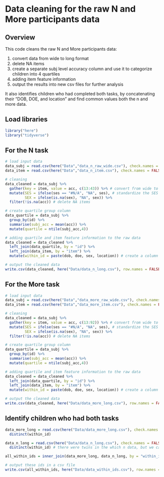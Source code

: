 Data cleaning for the raw N and More participants data
================

## Overview

This code cleans the raw N and More participants data:

1.  convert data from wide to long format
2.  delete NA items
3.  create a separate subj level accuracy column and use it to
    categorize children into 4 quartiles
4.  adding item feature information
5.  output the results into new csv files for further analysis

It also identifies children who had completed both tasks, by
concatenating their “DOB, DOE, and location” and find common values both
the n and more data.

## Load libraries

``` r
library("here")
library("tidyverse")
```

## For the N task

``` r
# load input data
data_subj = read.csv(here("Data","data_n_raw_wide.csv"), check.names = FALSE) 
data_item = read.csv(here("Data","data_n_item.csv"), check.names = FALSE)

# cleaning
data_cleaned = data_subj %>%
  gather(key = item, value = acc, c(13:43)) %>% # convert from wide to long format
  mutate(SES = ifelse(ses == "#N/A", "NA", ses), # standardize the SES values
         SEX = ifelse(is.na(sex), "NA", sex)) %>% 
  filter(!is.na(acc)) # delete NA items

# create quartile group column
data_quartile = data_subj %>%
  group_by(id) %>%
  summarise(subj_acc = mean(acc)) %>%
  mutate(quartile = ntile(subj_acc,4))

# adding quartile and item feature information to the raw data
data_cleaned = data_cleaned %>%
  left_join(data_quartile, by = "id") %>%
  left_join(data_item, by = "item") %>%
  mutate(within_id = paste(dob, doe, sex, location)) # create a column for within subject id

# output the cleaned data
write.csv(data_cleaned, here("Data/data_n_long.csv"), row.names = FALSE)
```

## For the More task

``` r
# load input data
data_subj = read.csv(here("Data","data_more_raw_wide.csv"), check.names = FALSE) 
data_item = read.csv(here("Data","data_more_item.csv"), check.names = FALSE)

# cleaning
data_cleaned = data_subj %>%
  gather(key = item, value = acc, c(13:92)) %>% # convert from wide to long format
  mutate(SES = ifelse(ses == "#N/A", "NA", ses), # standardize the SES values
         SEX = ifelse(is.na(sex), "NA", sex)) %>% 
  filter(!is.na(acc)) # delete NA items

# create quartile group column
data_quartile = data_subj %>%
  group_by(id) %>%
  summarise(subj_acc = mean(acc)) %>%
  mutate(quartile = ntile(subj_acc,4))

# adding quartile and item feature information to the raw data
data_cleaned = data_cleaned %>%
  left_join(data_quartile, by = "id") %>%
  left_join(data_item, by = "item") %>%
  mutate(within_id = paste(dob, doe, sex, location)) # create a column for within subject id

# output the cleaned data
write.csv(data_cleaned, here("Data/data_more_long.csv"), row.names = FALSE)
```

## Identify children who had both tasks

``` r
data_more_long = read.csv(here("Data/data_more_long.csv"), check.names = FALSE) %>%
  distinct(within_id)

data_n_long = read.csv(here("Data/data_n_long.csv"), check.names = FALSE) %>%
  distinct(within_id) # there were twins in the which n data, but we can not decide which more task goes with which twin, so delete all 5 sets of twins. 

all_within_ids = inner_join(data_more_long, data_n_long, by = "within_id", all = TRUE) # find children who did both tasks

# output these ids in a csv file
write.csv(all_within_ids, here("Data/data_within_ids.csv"), row.names = F)
```
